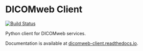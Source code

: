 # DICOMweb Client

[![Build Status](https://travis-ci.org/clindatsci/dicomweb-client.svg?branch=master)](https://travis-ci.org/clindatsci/dicomweb-client)

Python client for DICOMweb services.

Documentation is available at [dicomweb-client.readthedocs.io](https://dicomweb-client.readthedocs.io).
